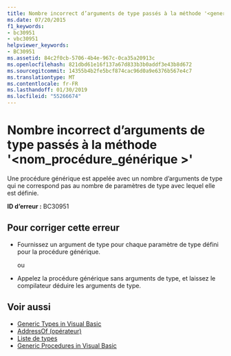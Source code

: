 ```yaml
---
title: Nombre incorrect d’arguments de type passés à la méthode '<genericprocedurename>'
ms.date: 07/20/2015
f1_keywords:
- bc30951
- vbc30951
helpviewer_keywords:
- BC30951
ms.assetid: 84c2f0cb-5706-4b4e-967c-0ca35a20913c
ms.openlocfilehash: 821dbd61e16f137a67d833b3b0addf3e43b8d672
ms.sourcegitcommit: 14355b4b2fe5bcf874cac96d0a9e6376b567e4c7
ms.translationtype: MT
ms.contentlocale: fr-FR
ms.lasthandoff: 01/30/2019
ms.locfileid: "55266674"
---
```

# <a name="wrong-number-of-type-arguments-passed-to-method-genericprocedurename"></a>Nombre incorrect d’arguments de type passés à la méthode '\<nom_procédure_générique >'
Une procédure générique est appelée avec un nombre d’arguments de type qui ne correspond pas au nombre de paramètres de type avec lequel elle est définie.  
  
 **ID d’erreur :** BC30951  
  
## <a name="to-correct-this-error"></a>Pour corriger cette erreur  
  
-   Fournissez un argument de type pour chaque paramètre de type défini pour la procédure générique.  
  
     ou  
  
-   Appelez la procédure générique sans arguments de type, et laissez le compilateur déduire les arguments de type.  
  
## <a name="see-also"></a>Voir aussi
- [Generic Types in Visual Basic](../../visual-basic/programming-guide/language-features/data-types/generic-types.md)
- [AddressOf (opérateur)](../../visual-basic/language-reference/operators/addressof-operator.md)
- [Liste de types](../../visual-basic/language-reference/statements/type-list.md)
- [Generic Procedures in Visual Basic](../../visual-basic/programming-guide/language-features/data-types/generic-procedures.md)
